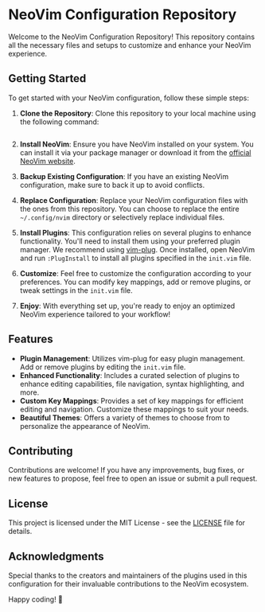 # NeoVim Configuration Repository

Welcome to the NeoVim Configuration Repository! This repository contains all the necessary files and setups to customize and enhance your NeoVim experience.

## Getting Started

To get started with your NeoVim configuration, follow these simple steps:

1. **Clone the Repository**: Clone this repository to your local machine using the following command:
   
```git clone <repository-url>
```

2. **Install NeoVim**: Ensure you have NeoVim installed on your system. You can install it via your package manager or download it from the [official NeoVim website](https://neovim.io/).

3. **Backup Existing Configuration**: If you have an existing NeoVim configuration, make sure to back it up to avoid conflicts.

4. **Replace Configuration**: Replace your NeoVim configuration files with the ones from this repository. You can choose to replace the entire `~/.config/nvim` directory or selectively replace individual files.

5. **Install Plugins**: This configuration relies on several plugins to enhance functionality. You'll need to install them using your preferred plugin manager. We recommend using [vim-plug](https://github.com/junegunn/vim-plug). Once installed, open NeoVim and run `:PlugInstall` to install all plugins specified in the `init.vim` file.

6. **Customize**: Feel free to customize the configuration according to your preferences. You can modify key mappings, add or remove plugins, or tweak settings in the `init.vim` file.

7. **Enjoy**: With everything set up, you're ready to enjoy an optimized NeoVim experience tailored to your workflow!

## Features

- **Plugin Management**: Utilizes vim-plug for easy plugin management. Add or remove plugins by editing the `init.vim` file.
- **Enhanced Functionality**: Includes a curated selection of plugins to enhance editing capabilities, file navigation, syntax highlighting, and more.
- **Custom Key Mappings**: Provides a set of key mappings for efficient editing and navigation. Customize these mappings to suit your needs.
- **Beautiful Themes**: Offers a variety of themes to choose from to personalize the appearance of NeoVim.

## Contributing

Contributions are welcome! If you have any improvements, bug fixes, or new features to propose, feel free to open an issue or submit a pull request.

## License

This project is licensed under the MIT License - see the [LICENSE](LICENSE) file for details.

## Acknowledgments

Special thanks to the creators and maintainers of the plugins used in this configuration for their invaluable contributions to the NeoVim ecosystem.

Happy coding! 🚀

